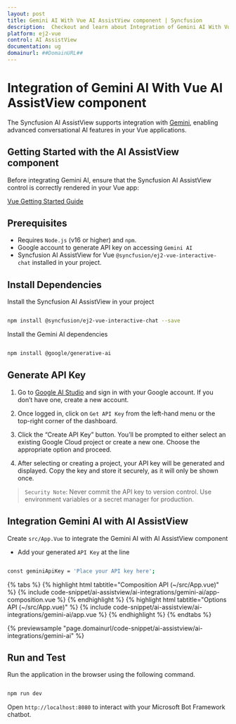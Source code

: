 ```yaml
---
layout: post
title: Gemini AI With Vue AI AssistView component | Syncfusion
description:  Checkout and learn about Integration of Gemini AI With Vue AI AssistView component of Syncfusion Essential JS 2 and more details.
platform: ej2-vue
control: AI AssistView
documentation: ug
domainurl: ##DomainURL##
---
```



# Integration of Gemini AI With Vue AI AssistView component 

The Syncfusion AI AssistView supports integration with [Gemini](https://ai.google.dev/gemini-api/docs), enabling advanced conversational AI features in your Vue applications.

## Getting Started with the AI AssistView component

Before integrating Gemini AI, ensure that the Syncfusion AI AssistView control is correctly rendered in your Vue app:

[Vue Getting Started Guide](../getting-started)

## Prerequisites

* Requires `Node.js` (v16 or higher) and `npm`.
* Google account to generate API key on accessing `Gemini AI`
* Syncfusion AI AssistView for Vue `@syncfusion/ej2-vue-interactive-chat` installed in your project.

## Install Dependencies

Install the Syncfusion AI AssistView in your project

```bash 

npm install @syncfusion/ej2-vue-interactive-chat --save

```

Install the Gemini AI dependencies

```bash

npm install @google/generative-ai

```

## Generate API Key

1. Go to [Google AI Studio](https://aistudio.google.com/app/apikey) and sign in with your Google account. If you don’t have one, create a new account. 

2. Once logged in, click on `Get API Key` from the left-hand menu or the top-right corner of the dashboard. 

3. Click the “Create API Key” button. You’ll be prompted to either select an existing Google Cloud project or create a new one. Choose the appropriate option and proceed. 

4. After selecting or creating a project, your API key will be generated and displayed. Copy the key and store it securely, as it will only be shown once.

> `Security Note`: Never commit the API key to version control. Use environment variables or a secret manager for production.

##  Integration Gemini AI with AI AssistView

Create `src/App.Vue` to integrate the Gemini AI with AI AssistView component

* Add your generated `API Key` at the line 

```bash

const geminiApiKey = 'Place your API key here'; 

```

{% tabs %}
{% highlight html tabtitle="Composition API (~/src/App.vue)" %}
{% include code-snippet/ai-assistview/ai-integrations/gemini-ai/app-composition.vue %}
{% endhighlight %}
{% highlight html tabtitle="Options API (~/src/App.vue)" %}
{% include code-snippet/ai-assistview/ai-integrations/gemini-ai/app.vue %}
{% endhighlight %}
{% endtabs %}
  
{% previewsample "page.domainurl/code-snippet/ai-assistview/ai-integrations/gemini-ai" %}

## Run and Test 

Run the application in the browser using the following command.

```bash

npm run dev

```

Open `http://localhost:8080` to interact with your Microsoft Bot Framework chatbot.
